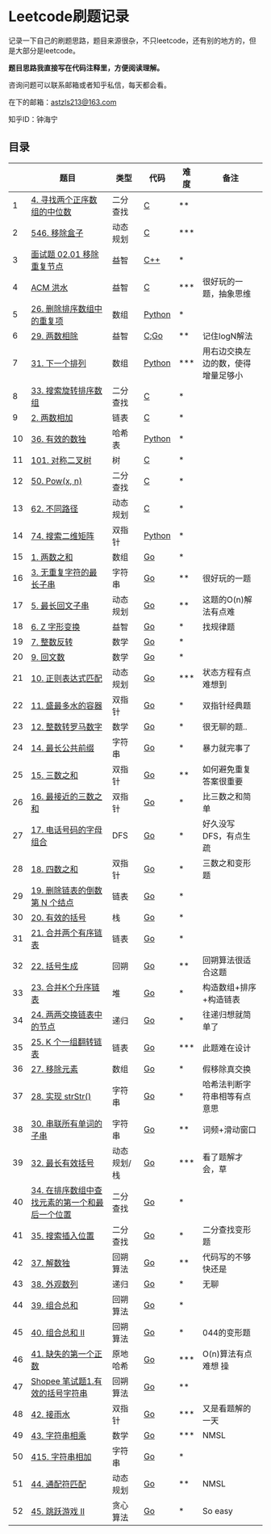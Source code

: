 # Leetcode刷题记录

记录一下自己的刷题思路，题目来源很杂，不只leetcode，还有别的地方的，但是大部分是leetcode。

**题目思路我直接写在代码注释里，方便阅读理解。**

咨询问题可以联系邮箱或者知乎私信，每天都会看。

在下的邮箱：astzls213@163.com

知乎ID：钟海宁

## 目录

|      | 题目                                                         | 类型        | 代码                                                         | 难度 | 备注                               |
| ---- | ------------------------------------------------------------ | ----------- | ------------------------------------------------------------ | ---- | ---------------------------------- |
| 1    | [4. 寻找两个正序数组的中位数](https://leetcode-cn.com/problems/median-of-two-sorted-arrays/) | 二分查找    | [C](solutions/001_Median_Two_Sorted_Arrays.c)                | **   |                                    |
| 2    | [546. 移除盒子](https://leetcode-cn.com/problems/remove-boxes/) | 动态规划    | [C](solutions/002_Drop_Box.c)                                | ***  |                                    |
| 3    | [面试题 02.01 移除重复节点](https://leetcode-cn.com/problems/remove-duplicate-node-lcci/) | 益智        | [C++](solutions/003_Duplicated_Node.cpp)                     | *    |                                    |
| 4    | [ACM 洪水]()                                                 | 益智        | [C](solutions/004_Flooded.c)                                 | ***  | 很好玩的一题，抽象思维             |
| 5    | [26. 删除排序数组中的重复项](https://leetcode-cn.com/problems/remove-duplicates-from-sorted-array/) | 数组        | [Python](solutions/005_Remove_Duplicates_Sorted_Array.py)    | *    |                                    |
| 6    | [29. 两数相除](https://leetcode-cn.com/problems/divide-two-integers/) | 益智        | [C](solutions/006_Divide_Two_Integers.c);[Go](solutions/006_divide_two_integers.go) | **   | 记住logN解法                       |
| 7    | [31. 下一个排列](https://leetcode-cn.com/problems/next-permutation/) | 数组        | [Python](solutions/007_Next_Permutation.py)                  | ***  | 用右边交换左边的数，使得增量足够小 |
| 8    | [33. 搜索旋转排序数组](https://leetcode-cn.com/problems/search-in-rotated-sorted-array/) | 二分查找    | [C](solutions/008_Search_in_Rotated_Sorted_Array.c)          | *    |                                    |
| 9    | [2. 两数相加](https://leetcode-cn.com/problems/add-two-numbers/) | 链表        | [C](solutions/009_Add_Two_Sum.c)                             | *    |                                    |
| 10   | [36. 有效的数独](https://leetcode-cn.com/problems/valid-sudoku/) | 哈希表      | [Python](solutions/010_Valid_Sudoku.py)                      | *    |                                    |
| 11   | [101. 对称二叉树](https://leetcode-cn.com/problems/symmetric-tree/) | 树          | [C](solutions/011_Symmetric_Tree.c)                          | *    |                                    |
| 12   | [50. Pow(x, n)](https://leetcode-cn.com/problems/powx-n/)    | 二分查找    | [C](solutions/012_Pow.c)                                     | *    |                                    |
| 13   | [62. 不同路径](https://leetcode-cn.com/problems/unique-paths/) | 动态规划    | [C](solutions/013_Unique_Path.c)                             | *    |                                    |
| 14   | [74. 搜索二维矩阵](https://leetcode-cn.com/problems/search-a-2d-matrix/) | 双指针      | [Python](solutions/014_search_2d_matrix.py)                  | *    |                                    |
| 15   | [1. 两数之和](https://leetcode-cn.com/problems/two-sum/)     | 数组        | [Go](solutions/015_two_sum.go)                               | *    |                                    |
| 16   | [3. 无重复字符的最长子串](https://leetcode-cn.com/problems/longest-substring-without-repeating-characters/) | 字符串      | [Go](solutions/016_longest_substring_without_repeating_char.go) | **   | 很好玩的一题                       |
| 17   | [5. 最长回文子串](https://leetcode-cn.com/problems/longest-palindromic-substring/) | 动态规划    | [Go](solutions/017_longest_palindromic_substring.go)         | **   | 这题的O(n)解法有点难               |
| 18   | [6. Z 字形变换](https://leetcode-cn.com/problems/zigzag-conversion/) | 益智        | [Go](solutions/018_zigzag_conversion.go)                     | *    | 找规律题                           |
| 19   | [7. 整数反转](https://leetcode-cn.com/problems/reverse-integer/) | 数学        | [Go](solutions/019_reverse_integer.go)                       | *    |                                    |
| 20   | [9. 回文数](https://leetcode-cn.com/problems/palindrome-number/) | 数学        | [Go](solutions/020_palindrome_number.go)                     | *    |                                    |
| 21   | [10. 正则表达式匹配](https://leetcode-cn.com/problems/regular-expression-matching/) | 动态规划    | [Go](solutions/021_regular_expression_matching.go)           | ***  | 状态方程有点难想到                 |
| 22   | [11. 盛最多水的容器](https://leetcode-cn.com/problems/container-with-most-water/) | 双指针      | [Go](solutions/022_container_with_most_water.go)             | *    | 双指针经典题                       |
| 23   | [12. 整数转罗马数字](https://leetcode-cn.com/problems/integer-to-roman/) | 数学        | [Go](solutions/023_integer_to_roman.go)                      | *    | 很无聊的题..                       |
| 24   | [14. 最长公共前缀](https://leetcode-cn.com/problems/longest-common-prefix/) | 字符串      | [Go](solutions/024_longest_common_prefix.go)                 | *    | 暴力就完事了                       |
| 25   | [15. 三数之和](https://leetcode-cn.com/problems/3sum/)       | 双指针      | [Go](solutions/025_three_num_sum.go)                         | **   | 如何避免重复答案很重要             |
| 26   | [16. 最接近的三数之和](https://leetcode-cn.com/problems/3sum-closest/) | 双指针      | [Go](solutions/026_three_sum_closet.go)                      | *    | 比三数之和简单                     |
| 27   | [17. 电话号码的字母组合](https://leetcode-cn.com/problems/letter-combinations-of-a-phone-number/) | DFS         | [Go](solutions/027_combinations_phone.go)                    | *    | 好久没写DFS，有点生疏              |
| 28   | [18. 四数之和](https://leetcode-cn.com/problems/4sum/)       | 双指针      | [Go](solutions/028_four_num_sum.go)                          | *    | 三数之和变形题                     |
| 29   | [19. 删除链表的倒数第 N 个结点](https://leetcode-cn.com/problems/remove-nth-node-from-end-of-list/) | 链表        | [Go](solutions/029_rm_node.go)                               | *    |                                    |
| 30   | [20. 有效的括号](https://leetcode-cn.com/problems/valid-parentheses/) | 栈          | [Go](solutions/030_valid_parentheses.go)                     | *    |                                    |
| 31   | [21. 合并两个有序链表](https://leetcode-cn.com/problems/merge-two-sorted-lists/) | 链表        | [Go](solutions/031_merge_sorted_list.go)                     | *    |                                    |
| 32   | [22. 括号生成](https://leetcode-cn.com/problems/generate-parentheses/) | 回朔        | [Go](solutions/032_gen_parentheses.go)                       | **   | 回朔算法很适合这题                 |
| 33   | [23. 合并K个升序链表](https://leetcode-cn.com/problems/merge-k-sorted-lists/) | 堆          | [Go](solutions/033_merge_k_sorted_list.go)                   | *    | 构造数组+排序+构造链表             |
| 34   | [24. 两两交换链表中的节点](https://leetcode-cn.com/problems/swap-nodes-in-pairs/) | 递归        | [Go](solutions/034_swap_adjacent_node.go)                    | *    | 往递归想就简单了                   |
| 35   | [25. K 个一组翻转链表](https://leetcode-cn.com/problems/reverse-nodes-in-k-group/) | 链表        | [Go](solutions/035_reverse_k_nodes.go)                       | ***  | 此题难在设计                       |
| 36   | [27. 移除元素](https://leetcode-cn.com/problems/remove-element/) | 数组        | [Go](solutions/036_remove_elements.go)                       | *    | 假移除真交换                       |
| 37   | [28. 实现 strStr()](https://leetcode-cn.com/problems/implement-strstr/) | 字符串      | [Go](solutions/037_strStr.go)                                | *    | 哈希法判断字符串相等有点意思       |
| 38   | [30. 串联所有单词的子串](https://leetcode-cn.com/problems/substring-with-concatenation-of-all-words/) | 字符串      | [Go](solutions/038_find_words_in_string.go)                  | **   | 词频+滑动窗口                      |
| 39   | [32. 最长有效括号](https://leetcode-cn.com/problems/longest-valid-parentheses/) | 动态规划/栈 | [Go](solutions/039_longest_valid_parentheses.go)             | ***  | 看了题解才会，草                   |
| 40   | [34. 在排序数组中查找元素的第一个和最后一个位置](https://leetcode-cn.com/problems/find-first-and-last-position-of-element-in-sorted-array/) | 二分查找    | [Go](solutions/040_first_last_index_target.go)               | *    |                                    |
| 41   | [35. 搜索插入位置](https://leetcode-cn.com/problems/search-insert-position/) | 二分查找    | [Go](solutions/041_search_insert_index.go)                   | *    | 二分查找变形题                     |
| 42   | [37. 解数独](https://leetcode-cn.com/problems/sudoku-solver/) | 回朔算法    | [Go](solutions/042_solve_sudoku.go)                          | **   | 代码写的不够快还是                 |
| 43   | [38. 外观数列](https://leetcode-cn.com/problems/count-and-say/) | 递归        | [Go](solutions/043_count_and_say.go)                         | *    | 无聊                               |
| 44   | [39. 组合总和](https://leetcode-cn.com/problems/combination-sum/) | 回朔算法    | [Go](solutions/044_combination_sum.go)                       | *    |                                    |
| 45   | [40. 组合总和 II](https://leetcode-cn.com/problems/combination-sum-ii/) | 回朔算法    | [Go](solutions/045_combination_sum2.go)                      | *    | 044的变形题                        |
| 46   | [41. 缺失的第一个正数](https://leetcode-cn.com/problems/first-missing-positive/) | 原地哈希    | [Go](solutions/046_first_missing_positive.go)                | ***  | O(n)算法有点难想 操                |
| 47   | [Shopee 笔试题1.有效的括号字符串](https://www.nowcoder.com/questionTerminal/2a9453b8c4a74b11a360edce506df26d) | 回朔算法    | [Go](solutions/047_check_valid_string.go)                    | **   |                                    |
| 48   | [42. 接雨水](https://leetcode-cn.com/problems/trapping-rain-water/) | 双指针      | [Go](solutions/048_trap_water.go)                            | ***  | 又是看题解的一天                   |
| 49   | [43. 字符串相乘](https://leetcode-cn.com/problems/multiply-strings/) | 数学        | [Go](solutions/049_string_multiply.go)                       | ***  | NMSL                               |
| 50   | [415. 字符串相加](https://leetcode-cn.com/problems/add-strings/) | 字符串      | [Go](solutions/050_string_add.go)                            | *    |                                    |
| 51   | [44. 通配符匹配](https://leetcode-cn.com/problems/wildcard-matching/) | 动态规划    | [Go](solutions/051_wildcard_matching.go)                     | **   | NMSL                               |
| 52   | [45. 跳跃游戏 II](https://leetcode-cn.com/problems/jump-game-ii/) | 贪心算法    | [Go](solutions/052_jump_game.go)                             | *    | So easy                            |

